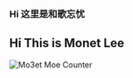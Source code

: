 <!-- ### Hi there 👋 -->
### Hi 这里是和歌忘忧 
## Hi This is Monet Lee

![Mo3et Moe Counter](https://count.getloli.com/get/@mo3et?theme=gelbooru)
<!--
**Mo3et/Mo3et** is a ✨ _special_ ✨ repository because its `README.md` (this file) appears on your GitHub profile.

Here are some ideas to get you started:

- 🔭 I’m currently working on ...
- 🌱 I’m currently learning ...
- 👯 I’m looking to collaborate on ...
- 🤔 I’m looking for help with ...
- 💬 Ask me about ...
- 📫 How to reach me: ...
- 😄 Pronouns: ...
- ⚡ Fun fact: ...
-->
